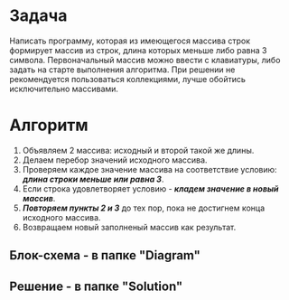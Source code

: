 # Задача
Написать программу, которая из имеющегося массива строк формирует массив из строк, длина которых меньше либо равна 3 символа. Первоначальный массив можно ввести с клавиатуры, либо задать на старте выполнения алгоритма. При решении не рекомендуется пользоваться коллекциями, лучше обойтись исключительно массивами.
# Алгоритм
1. Объявляем 2 массива: исходный и второй такой же длины.
2. Делаем перебор значений исходного массива.
2. Проверяем каждое значение массива на соответствие условию: ***длина строки меньше или равна 3***.
3. Если строка удовлетворяет условию - ***кладем значение в новый массив***.
4. ***Повторяем пункты 2 и 3*** до тех пор, пока не достигнем конца исходного массива.
5. Возвращаем новый заполненый массив как результат.
## Блок-схема - в папке "Diagram"
## Решение - в папке "Solution"